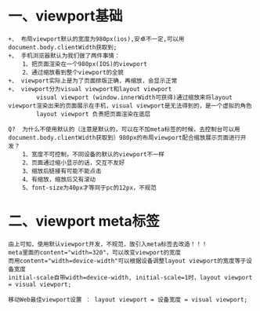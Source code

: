 # 一、viewport基础

	+、 布局viewport默认的宽度为980px(ios),安卓不一定,可以用document.body.clientWidth获取到;
	+、 手机浏览器默认为我们做了两件事情：
		1、把页面渲染在一个980px(IOS)的viewport
		2、通过缩放看到整个viewport的全貌
	+、 viewport实际上是为了页面排版正确，再缩放，会显示正常
	+、 viewport分为visual viewport和layout viewport
			visual viewport (window.innerWidth可获得)通过缩放来将layout viewport渲染出来的页面展示在手机，visual viewport是无法得到的，是一个虚拟的角色
			layout viewport 负责把页面渲染在底层

	Q?	为什么不使用默认的（注意是默认的，可以在不加meta标签的时候，去控制台可以用document.body.clientWidth获取到）980px的布局viewport配合缩放展示页面进行开发？
		1、宽度不可控制，不同设备的默认的viewport不一样
		2、页面通过缩小显示的话，交互不友好
		3、缩放后链接有可能不能点击
		4、有缩放，缩放后又有滚动
		5、font-size为40px才等同于pc的12px，不规范

# 二、viewport  meta标签

	由上可知，使用默认viewport开发，不规范，故引入meta标签去改造！！！
	meta里面的content="width=320"，可以改变viewport的宽度
	而用content="width=device-width"可以根据设备调整layout viewport的宽度等于设备宽度
	initial-scale自带width=device-width, initial-scale=1时，layout viewport = visual viewport;

	移动Web最佳viewport设置 ： layout viewport = 设备宽度 = visual viewport;
